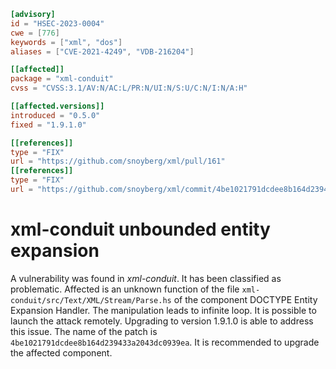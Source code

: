 ```toml
[advisory]
id = "HSEC-2023-0004"
cwe = [776]
keywords = ["xml", "dos"]
aliases = ["CVE-2021-4249", "VDB-216204"]

[[affected]]
package = "xml-conduit"
cvss = "CVSS:3.1/AV:N/AC:L/PR:N/UI:N/S:U/C:N/I:N/A:H"

[[affected.versions]]
introduced = "0.5.0"
fixed = "1.9.1.0"

[[references]]
type = "FIX"
url = "https://github.com/snoyberg/xml/pull/161"
[[references]]
type = "FIX"
url = "https://github.com/snoyberg/xml/commit/4be1021791dcdee8b164d239433a2043dc0939ea"
```

# xml-conduit unbounded entity expansion

A vulnerability was found in *xml-conduit*. It has been classified
as problematic.  Affected is an unknown function of the file
`xml-conduit/src/Text/XML/Stream/Parse.hs` of the component DOCTYPE
Entity Expansion Handler. The manipulation leads to infinite loop.
It is possible to launch the attack remotely. Upgrading to version
1.9.1.0 is able to address this issue. The name of the patch is
`4be1021791dcdee8b164d239433a2043dc0939ea`. It is recommended to
upgrade the affected component.
